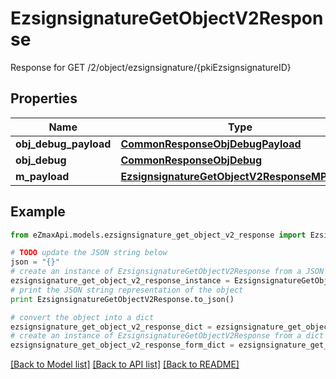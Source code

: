 # EzsignsignatureGetObjectV2Response

Response for GET /2/object/ezsignsignature/{pkiEzsignsignatureID}

## Properties

Name | Type | Description | Notes
------------ | ------------- | ------------- | -------------
**obj_debug_payload** | [**CommonResponseObjDebugPayload**](CommonResponseObjDebugPayload.md) |  | 
**obj_debug** | [**CommonResponseObjDebug**](CommonResponseObjDebug.md) |  | [optional] 
**m_payload** | [**EzsignsignatureGetObjectV2ResponseMPayload**](EzsignsignatureGetObjectV2ResponseMPayload.md) |  | 

## Example

```python
from eZmaxApi.models.ezsignsignature_get_object_v2_response import EzsignsignatureGetObjectV2Response

# TODO update the JSON string below
json = "{}"
# create an instance of EzsignsignatureGetObjectV2Response from a JSON string
ezsignsignature_get_object_v2_response_instance = EzsignsignatureGetObjectV2Response.from_json(json)
# print the JSON string representation of the object
print EzsignsignatureGetObjectV2Response.to_json()

# convert the object into a dict
ezsignsignature_get_object_v2_response_dict = ezsignsignature_get_object_v2_response_instance.to_dict()
# create an instance of EzsignsignatureGetObjectV2Response from a dict
ezsignsignature_get_object_v2_response_form_dict = ezsignsignature_get_object_v2_response.from_dict(ezsignsignature_get_object_v2_response_dict)
```
[[Back to Model list]](../README.md#documentation-for-models) [[Back to API list]](../README.md#documentation-for-api-endpoints) [[Back to README]](../README.md)


